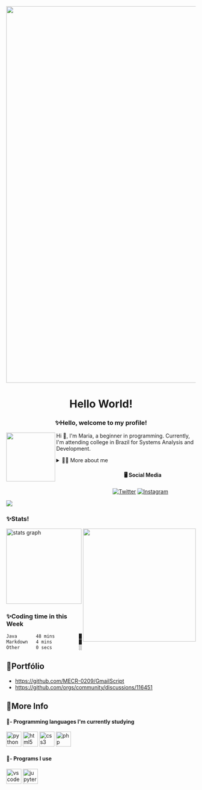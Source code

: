 <div align="center">
  <img width=1000 src="https://cdn.discordapp.com/attachments/1189987791019446392/1222342202009714769/gg_1_2.gif?ex=6615dde2&is=660368e2&hm=a0eb31b6409ce458baa31ac07b446d6640ad302cfdba058da188fdace5dcb955&"  />
</div>

###


<h1 align="center">Hello World!</h1>



<h3 align="center">✨Hello, welcome to my profile!</h3>


<img align="left" height="130" src="https://media.tenor.com/e70_x4ii9KwAAAAi/kirby-inhale.gif"/>


</div>

<!-- Presentation -->
<p>
  Hi 👋, I'm Maria, a beginner in programming. Currently, I'm attending college in Brazil for Systems Analysis and Development.
</p>

<!-- Dropdown -->
<details>
  <summary>👩‍💻 More about me</summary>

  - 💬 My name is Maria Eduarda, and I live in Brazil. I'm studying Systems Analysis and Development at Uniasselvi. My English is at an intermediate level. Currently, I'm learning the Python language and planning projects.

  - 🎮 I really enjoy playing games in my spare time. I love watching movies, especially lesser-known ones, and cute anime.
  
  <details> 
    <summary>📍 Personal Links</summary>

  [![Last.fm](https://img.shields.io/badge/last.fm-D51007?style=for-the-badge&logo=last.fm&logoColor=white)](https://www.last.fm/user/madu1515)
  [![Steam](https://img.shields.io/badge/Steam-000000?style=for-the-badge&logo=steam&logoColor=white)](https://steamcommunity.com/id/DudaMaria/)
  [![Discord](https://img.shields.io/badge/Discord-7289DA?style=for-the-badge&logo=discord&logoColor=white)](https://discordapp.com/users/276551741846323200)
  
  </details>
</details>

  
<h4 align="left">ㅤㅤㅤㅤㅤㅤㅤㅤㅤㅤㅤㅤㅤㅤ🖥️ Social Media</h4>

ㅤㅤㅤㅤㅤㅤㅤㅤㅤㅤㅤㅤㅤㅤㅤㅤㅤㅤㅤㅤㅤㅤ[![Twitter](https://img.shields.io/badge/Twitter-1DA1F2?style=for-the-badge&logo=twitter&logoColor=white)](https://twitter.com/duda1515_)
[![Instagram](https://img.shields.io/badge/Instagram-E4405F?style=for-the-badge&logo=instagram&logoColor=white)](https://www.instagram.com/duda_15r15)

<div align="left">
<img src="https://visitor-badge.laobi.icu/badge?page_id=MECR-0209.MECR-0209&"  />
</div>

###

<h3 align="left">✨Stats!</h3> 

 <img align="right" height="300" src="https://media.tenor.com/38XLJoF4zYcAAAAi/mongmong-cute.gif"/>
 
<div align="left">
  <img src="https://github-readme-stats.vercel.app/api?username=MECR-0209&hide_title=false&hide_rank=false&show_icons=true&include_all_commits=true&count_private=true&disable_animations=false&theme=discord_old_blurple&locale=en&hide_border=true&order=1" height="200" alt="stats graph"  />
</div>


<h3 align="left">✨Coding time in this Week</h3>
<!--START_SECTION:waka-->

```txt
Java       48 mins         ██████████████████████▓░░   90.43 %
Markdown   4 mins          ██▒░░░░░░░░░░░░░░░░░░░░░░   09.28 %
Other      0 secs          ░░░░░░░░░░░░░░░░░░░░░░░░░   00.28 %
```

<!--END_SECTION:waka-->

<h2 align="left">📄Portfólio</h2>

  - https://github.com/MECR-0209/GmailScript
  - https://github.com/orgs/community/discussions/116451

<h2 align="left">📌More Info</h2>

<h4 align="left">🔗- Programming languages ​​I'm currently studying</h4>



<div align="left">
  <img src="https://cdn.jsdelivr.net/gh/devicons/devicon/icons/python/python-original.svg" height="40" alt="python logo"  />
  <img src="https://cdn.jsdelivr.net/gh/devicons/devicon/icons/html5/html5-original.svg" height="40" alt="html5 logo"  />
  <img src="https://cdn.simpleicons.org/css3/1572B6" height="40" alt="css3 logo"  />
  <img src="https://skillicons.dev/icons?i=php" height="40" alt="php logo"  />
</div>



<h4 align="left">🔗- Programs I use</h4>


<div align="left">
  <img src="https://cdn.jsdelivr.net/gh/devicons/devicon/icons/vscode/vscode-original.svg" height="40" alt="vscode logo"  />
  <img src="https://cdn.jsdelivr.net/gh/devicons/devicon/icons/jupyter/jupyter-original.svg" height="40" alt="jupyter logo"  />
</div>


###

